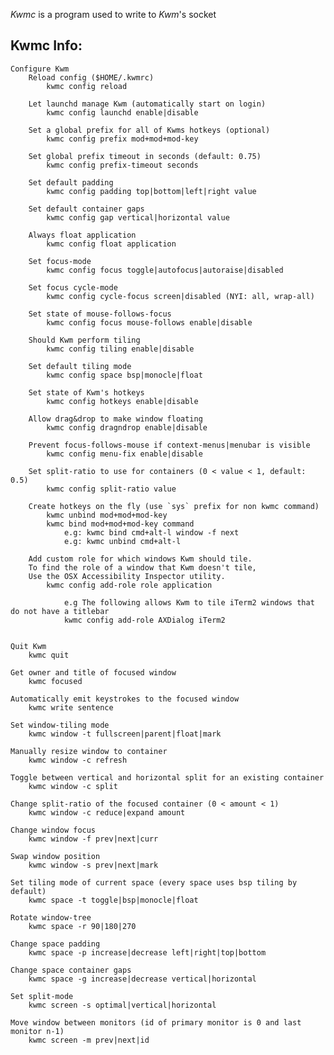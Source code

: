 *Kwmc* is a program used to write to *Kwm*'s socket

## Kwmc Info:
    Configure Kwm
        Reload config ($HOME/.kwmrc)
            kwmc config reload

        Let launchd manage Kwm (automatically start on login)
            kwmc config launchd enable|disable

        Set a global prefix for all of Kwms hotkeys (optional)
            kwmc config prefix mod+mod+mod-key

        Set global prefix timeout in seconds (default: 0.75)
            kwmc config prefix-timeout seconds

        Set default padding
            kwmc config padding top|bottom|left|right value

        Set default container gaps
            kwmc config gap vertical|horizontal value

        Always float application
            kwmc config float application

        Set focus-mode
            kwmc config focus toggle|autofocus|autoraise|disabled

        Set focus cycle-mode
            kwmc config cycle-focus screen|disabled (NYI: all, wrap-all)

        Set state of mouse-follows-focus
            kwmc config focus mouse-follows enable|disable

        Should Kwm perform tiling
            kwmc config tiling enable|disable

        Set default tiling mode
            kwmc config space bsp|monocle|float

        Set state of Kwm's hotkeys
            kwmc config hotkeys enable|disable

        Allow drag&drop to make window floating
            kwmc config dragndrop enable|disable

        Prevent focus-follows-mouse if context-menus|menubar is visible
            kwmc config menu-fix enable|disable

        Set split-ratio to use for containers (0 < value < 1, default: 0.5)
            kwmc config split-ratio value

        Create hotkeys on the fly (use `sys` prefix for non kwmc command)
            kwmc unbind mod+mod+mod-key
            kwmc bind mod+mod+mod-key command
                e.g: kwmc bind cmd+alt-l window -f next
                e.g: kwmc unbind cmd+alt-l

        Add custom role for which windows Kwm should tile.
        To find the role of a window that Kwm doesn't tile, 
        Use the OSX Accessibility Inspector utility.
            kwmc config add-role role application

                e.g The following allows Kwm to tile iTerm2 windows that do not have a titlebar
                kwmc config add-role AXDialog iTerm2


    Quit Kwm
        kwmc quit

    Get owner and title of focused window
        kwmc focused

    Automatically emit keystrokes to the focused window
        kwmc write sentence

    Set window-tiling mode
        kwmc window -t fullscreen|parent|float|mark

    Manually resize window to container
        kwmc window -c refresh

    Toggle between vertical and horizontal split for an existing container
        kwmc window -c split

    Change split-ratio of the focused container (0 < amount < 1)
        kwmc window -c reduce|expand amount

    Change window focus
        kwmc window -f prev|next|curr

    Swap window position
        kwmc window -s prev|next|mark

    Set tiling mode of current space (every space uses bsp tiling by default)
        kwmc space -t toggle|bsp|monocle|float

    Rotate window-tree
        kwmc space -r 90|180|270

    Change space padding
        kwmc space -p increase|decrease left|right|top|bottom

    Change space container gaps
        kwmc space -g increase|decrease vertical|horizontal

    Set split-mode
        kwmc screen -s optimal|vertical|horizontal

    Move window between monitors (id of primary monitor is 0 and last monitor n-1)
        kwmc screen -m prev|next|id
